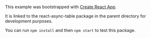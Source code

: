 This example was bootstrapped with [Create React App](https://github.com/facebook/create-react-app).

It is linked to the react-async-table package in the parent directory for development purposes.

You can run `npm install` and then `npm start` to test this package.
